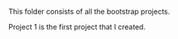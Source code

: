 This folder consists of all the bootstrap projects. 

Project 1 is the first project that I created.


